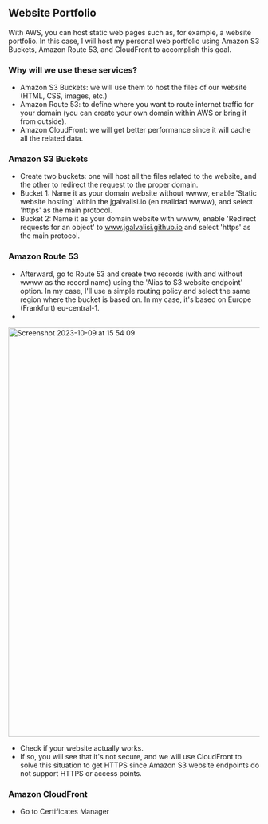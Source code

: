 ## Website Portfolio

With AWS, you can host static web pages such as, for example, a website portfolio. In this case, I will host my personal web portfolio using Amazon S3 Buckets, Amazon Route 53, and CloudFront to accomplish this goal.

### Why will we use these services?

- Amazon S3 Buckets: we will use them to host the files of our website (HTML, CSS, images, etc.)
- Amazon Route 53: to define where you want to route internet traffic for your domain (you can create your own domain within AWS or bring it from outside).
- Amazon CloudFront: we will get better performance since it will cache all the related data.

### Amazon S3 Buckets
 
- Create two buckets: one will host all the files related to the website, and the other to redirect the request to the proper domain.
- Bucket 1: Name it as your domain website without wwww, enable 'Static website hosting' within the jgalvalisi.io (en realidad wwww), and select 'https' as the main protocol.
- Bucket 2: Name it as your domain website with wwww, enable 'Redirect requests for an object' to www.jgalvalisi.github.io and select 'https' as the main protocol.


### Amazon Route 53

- Afterward, go to Route 53 and create two records (with and without wwww as the record name) using the 'Alias to S3 website endpoint' option. In my case, I'll use a simple routing policy and select the same region where the bucket is based on. In my case, it's based on Europe (Frankfurt) eu-central-1.
- 
<img width="820" alt="Screenshot 2023-10-09 at 15 54 09" src="https://github.com/jgalvalisi/AWS/assets/97465207/d663856b-1573-449f-947c-6acd09126f2b">

- Check if your website actually works.
- If so, you will see that it's not secure, and we will use CloudFront to solve this situation to get HTTPS since Amazon S3 website endpoints do not support HTTPS or access points.

 ### Amazon CloudFront

 - Go to Certificates Manager
